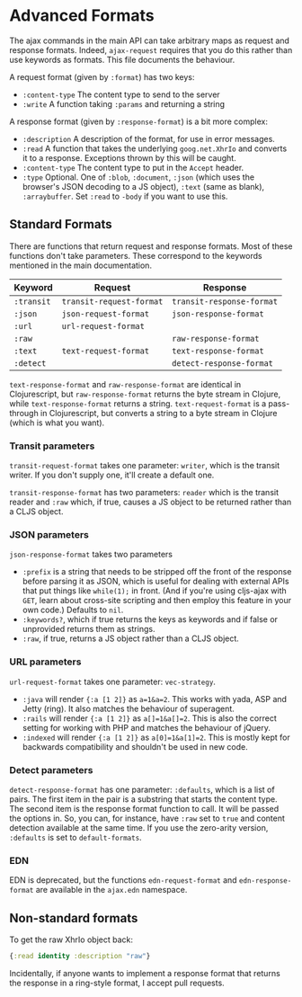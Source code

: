 # Advanced Formats

The ajax commands in the main API can take arbitrary maps as request and response formats.  Indeed, `ajax-request` requires that you do this rather than use keywords as formats.  This file documents the behaviour.

A request format (given by `:format`) has two keys:
* `:content-type` The content type to send to the server
* `:write` A function taking `:params` and returning a string

A response format (given by `:response-format`) is a bit more complex:
* `:description` A description of the format, for use in error messages.
* `:read` A function that takes the underlying `goog.net.XhrIo` and converts it to a response.  Exceptions thrown by this will be caught.
* `:content-type` The content type to put in the `Accept` header.
* `:type` Optional.  One of `:blob`, `:document`, `:json` (which uses the browser's JSON decoding to a JS object), `:text` (same as blank), `:arraybuffer`. Set `:read` to `-body` if you want to use this. 

## Standard Formats

There are functions that return request and response formats.  Most of these functions don't take parameters.  These correspond to the keywords mentioned in the main documentation.

| Keyword | Request | Response |
| ------- | ------- | -------- |
| `:transit`  | `transit-request-format` | `transit-response-format` |
| `:json` | `json-request-format` | `json-response-format` |
| `:url`  | `url-request-format` | |
| `:raw`  | | `raw-response-format` |
| `:text`  | `text-request-format` | `text-response-format` |
| `:detect` | | `detect-response-format` |

`text-response-format` and `raw-response-format` are identical in Clojurescript, but `raw-response-format` returns the byte stream in Clojure, while `text-response-format` returns a string. `text-request-format` is a pass-through in Clojurescript, but converts a string to a byte stream in Clojure (which is what you want).

### Transit parameters

`transit-request-format` takes one parameter: `writer`, which is the transit writer.  If you don't supply one, it'll create a default one.

`transit-response-format` has two parameters: `reader` which is the transit reader and `:raw` which, if true, causes a JS object to be returned rather than a CLJS object. 

### JSON parameters
 
`json-response-format` takes two parameters
* `:prefix` is a string that needs to be stripped off the front of the response before parsing it as JSON, which is useful for dealing with external APIs that put things like `while(1);` in front.  (And if you're using cljs-ajax with `GET`, learn about cross-site scripting and then employ this feature in your own code.)  Defaults to `nil`.
* `:keywords?`, which if true returns the keys as keywords and if false or unprovided returns them as strings.
* `:raw`, if true, returns a JS object rather than a CLJS object.

### URL parameters

`url-request-format` takes one parameter: `vec-strategy`.
* `:java` will render `{:a [1 2]}` as `a=1&a=2`. This works with yada, ASP and Jetty (ring). It also matches the behaviour of superagent.
* `:rails` will render `{:a [1 2]}` as `a[]=1&a[]=2`. This is also the correct setting for working with PHP and matches the behaviour of jQuery.
* `:indexed` will render `{:a [1 2]}` as `a[0]=1&a[1]=2`. This is mostly kept for backwards compatibility and shouldn't be used in new code.

### Detect parameters

`detect-response-format` has one parameter: `:defaults`, which is a list of pairs.  The first item in the pair is a substring that starts the content type.  The second item is the response format function to call.  It will be passed the options in.  So, you can, for instance, have `:raw` set to `true` and content detection available at the same time.  If you use the zero-arity version, `:defaults` is set to `default-formats`.

### EDN

EDN is deprecated, but the functions `edn-request-format` and `edn-response-format` are available in the `ajax.edn` namespace.

## Non-standard formats

To get the raw XhrIo object back:

```clj
{:read identity :description "raw"}
```

Incidentally, if anyone wants to implement a response format that returns the response in a ring-style format, I accept pull requests.

